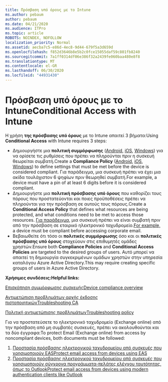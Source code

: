 ```yaml
---
title: Πρόσβαση υπό όρους με το Intune
ms.author: pebaum
author: pebaum
ms.date: 04/21/2020
ms.audience: ITPro
ms.topic: article
ROBOTS: NOINDEX, NOFOLLOW
localization_priority: Normal
ms.assetid: aecba7c5-e86d-4ec8-9d44-679f5a3d659d
ms.openlocfilehash: f852d3646b8e5b2c0fce15055daf59c801fb8240
ms.sourcegitcommit: 7a1ff0314df06e386f32a2439fe060baa480e8f8
ms.translationtype: MT
ms.contentlocale: el-GR
ms.lasthandoff: 06/30/2020
ms.locfileid: "44931430"
---
```

# <a name="conditional-access-with-intune"></a><span data-ttu-id="0a261-102">Πρόσβαση υπό όρους με το Intune</span><span class="sxs-lookup"><span data-stu-id="0a261-102">Conditional Access with Intune</span></span>

<span data-ttu-id="0a261-103">Η χρήση **της πρόσβασης υπό όρους** με το Intune απαιτεί 3 βήματα:</span><span class="sxs-lookup"><span data-stu-id="0a261-103">Using  **Conditional Access**  with Intune requires 3 steps:</span></span>

- <span data-ttu-id="0a261-104">Δημιουργήστε μια **πολιτική συμμόρφωσης** ([Android](https://docs.microsoft.com/intune/compliance-policy-create-android), [iOS](https://docs.microsoft.com/intune/compliance-policy-create-ios), [Windows](https://docs.microsoft.com//intune/compliance-policy-create-windows)) για να ορίσετε τις ρυθμίσεις που πρέπει να πληρούνται πριν η συσκευή θεωρείται συμβατή.</span><span class="sxs-lookup"><span data-stu-id="0a261-104">Create a  **Compliance Policy**  ([Android](https://docs.microsoft.com/intune/compliance-policy-create-android),  [iOS](https://docs.microsoft.com/intune/compliance-policy-create-ios),  [Windows](https://docs.microsoft.com//intune/compliance-policy-create-windows)) to define settings that must be met before the device is considered compliant.</span></span> <span data-ttu-id="0a261-105">Για παράδειγμα, μια συσκευή πρέπει να έχει μια ακίδα τουλάχιστον 6 ψηφίων πριν θεωρηθεί συμβατή.</span><span class="sxs-lookup"><span data-stu-id="0a261-105">For example, a device must have a pin of at least 6 digits before it is considered compliant.</span></span>
- <span data-ttu-id="0a261-106">Δημιουργήστε μια **πολιτική πρόσβασης υπό όρους** που καθορίζει τους πόρους που προστατεύονται και ποιες προϋποθέσεις πρέπει να πληρούνται για την πρόσβαση σε αυτούς τους πόρους.</span><span class="sxs-lookup"><span data-stu-id="0a261-106">Create a **Conditional Access Policy**  that defines what resources are being protected, and what conditions need to be met to access those resources.</span></span>  <span data-ttu-id="0a261-107">[Για παράδειγμα,](https://docs.microsoft.com/intune/tutorial-protect-email-on-unmanaged-devices#create-conditional-access-policies) μια συσκευή πρέπει να είναι συμβατή πριν από την πρόσβαση σε εταιρικό ηλεκτρονικό ταχυδρομείο.</span><span class="sxs-lookup"><span data-stu-id="0a261-107">[For example,](https://docs.microsoft.com/intune/tutorial-protect-email-on-unmanaged-devices#create-conditional-access-policies)  a device must be compliant before accessing corporate email.</span></span>
- <span data-ttu-id="0a261-108">Βεβαιωθείτε ότι τόσο οι **πολιτικές συμμόρφωσης** όσο και οι **πολιτικές πρόσβασης υπό όρους** στοχεύουν στις επιθυμητές ομάδες χρηστών.</span><span class="sxs-lookup"><span data-stu-id="0a261-108">Ensure both **Compliance Policies**  and  **Conditional Access Policies**  are targeted to the desired groups of users.</span></span> <span data-ttu-id="0a261-109">Αυτό μπορεί να απαιτεί τη δημιουργία συγκεκριμένων ομάδων χρηστών στην υπηρεσία καταλόγου Azure Active Directory.</span><span class="sxs-lookup"><span data-stu-id="0a261-109">This may require creating specific groups of users in Azure Active Directory.</span></span>

<span data-ttu-id="0a261-110">**Χρήσιμες συνδέσεις:**</span><span class="sxs-lookup"><span data-stu-id="0a261-110">**Helpful links:**</span></span>

[<span data-ttu-id="0a261-111">Επισκόπηση συμμόρφωσης συσκευής</span><span class="sxs-lookup"><span data-stu-id="0a261-111">Device compliance overview</span></span>](https://docs.microsoft.com/intune/device-compliance-get-started)

[<span data-ttu-id="0a261-112">Αντιμετώπιση προβλημάτων αρχής έκδοσης πιστοποιητικών</span><span class="sxs-lookup"><span data-stu-id="0a261-112">Troubleshooting CA</span></span>](https://docs.microsoft.com/intune/troubleshoot-conditional-access)

[<span data-ttu-id="0a261-113">Πολιτική αντιμετώπισης προβλημάτων</span><span class="sxs-lookup"><span data-stu-id="0a261-113">Troubleshooting policy</span></span>](https://docs.microsoft.com/intune/troubleshoot-policies-in-microsoft-intune)

<span data-ttu-id="0a261-114">Για να προστατεύσετε το ηλεκτρονικό ταχυδρομείο (Exchange online) από την πρόσβαση από μη συμβατές συσκευές, πρέπει να ακολουθούνται και τα δύο έγγραφα:</span><span class="sxs-lookup"><span data-stu-id="0a261-114">To protect Email (Exchange online) from access by noncompliant devices, both documents must be followed:</span></span>

1. [<span data-ttu-id="0a261-115">Προστασία πρόσβασης ηλεκτρονικού ταχυδρομείου από συσκευές που χρησιμοποιούν EAS</span><span class="sxs-lookup"><span data-stu-id="0a261-115">Protect email access from devices using EAS</span></span>](https://docs.microsoft.com/intune/tutorial-protect-email-on-unmanaged-devices)
2. [<span data-ttu-id="0a261-116">Προστασία πρόσβασης ηλεκτρονικού ταχυδρομείου από συσκευές που χρησιμοποιούν σύγχρονα προγράμματα-πελάτες ελέγχου ταυτότητας, όπως το Outlook</span><span class="sxs-lookup"><span data-stu-id="0a261-116">Protect email access from devices using modern authentication clients like Outlook</span></span>](https://docs.microsoft.com/intune/tutorial-protect-email-on-enrolled-devices)